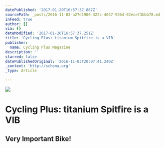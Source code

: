 ```yaml
---
datePublished: '2017-01-20T16:57:37.867Z'
sourcePath: _posts/2016-11-03-a27d1906-322c-4037-9364-02ecef3bbb78.md
inFeed: true
author: []
via: {}
dateModified: '2017-01-20T16:57:37.251Z'
title: 'Cycling Plus: titanium Spitfire is a VIB'
publisher:
  name: Cycling Plus Magazine
description: ''
starred: false
datePublishedOriginal: '2016-11-03T20:07:41.240Z'
_context: 'http://schema.org'
_type: Article

---
```

![](https://the-grid-user-content.s3-us-west-2.amazonaws.com/21655e06-c439-4a2a-b39a-dca2f2f11477.jpg)

# Cycling Plus: titanium Spitfire is a VIB

## Very Important Bike!